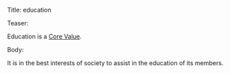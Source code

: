 Title: education

Teaser:

Education is a [Core Value](../core/values.html).

Body:

It is in the best interests of society to assist in the education of its members.